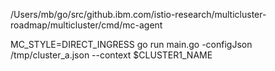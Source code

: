 

/Users/mb/go/src/github.ibm.com/istio-research/multicluster-roadmap/multicluster/cmd/mc-agent

 MC_STYLE=DIRECT_INGRESS go run main.go -configJson /tmp/cluster_a.json --context $CLUSTER1_NAME